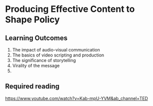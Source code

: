# Producing Effective Content to Shape Policy


## Learning Outcomes

1.  The impact of audio-visual communication
2.  The basics of video scripting and production
3.  The significance of storytelling
4.  Virality of the message
5.  
## Required reading

https://www.youtube.com/watch?v=Kab-mpU-YVM&ab_channel=TED
